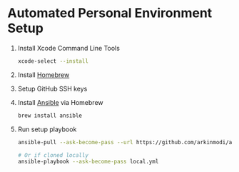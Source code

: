 # Automated Personal Environment Setup

1. Install Xcode Command Line Tools
   ```sh
   xcode-select --install
   ```
1. Install [Homebrew](https://brew.sh/)
1. Setup GitHub SSH keys
1. Install [Ansible](https://www.ansible.com/) via Homebrew
   ```sh
   brew install ansible
   ```
1. Run setup playbook

   ```sh
   ansible-pull --ask-become-pass --url https://github.com/arkinmodi/ansible-macos

   # Or if cloned locally
   ansible-playbook --ask-become-pass local.yml
   ```
